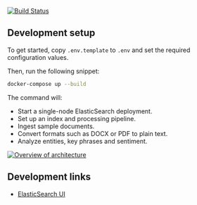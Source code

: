 [![Build Status](https://clewolff.visualstudio.com/elasticsearch-pipeline-demo/_apis/build/status/c-w.elasticsearch-pipeline-demo?branchName=master)](https://clewolff.visualstudio.com/elasticsearch-pipeline-demo/_build/latest?definitionId=6&branchName=master)

## Development setup

To get started, copy `.env.template` to `.env` and set the required configuration values.

Then, run the following snippet:

```bash
docker-compose up --build
```

The command will:

- Start a single-node ElasticSearch deployment.
- Set up an index and processing pipeline.
- Ingest sample documents.
- Convert formats such as DOCX or PDF to plain text.
- Analyze entities, key phrases and sentiment.

[![Overview of architecture](https://user-images.githubusercontent.com/1086421/59526044-f6085500-8ea5-11e9-8426-db49625ff4f8.png)](https://www.draw.io/?title=elasticsearch-pipeline-demo#R5Vtbd6I6FP41PuriKvqo9jKXzjld0zlzpk%2BzIkRIi8QVYqv99SfBgJBEpFStndOXki2EZOf79i2hY0%2Fmq2sCFtE3HMC4YxnBqmNfdCzLHPQN9o9L1kLSH1gbSUhQIGRbwR16gUIoHgyXKIBp5UaKcUzRoir0cZJAn1ZkgBD8XL1thuPqWxcghIrgzgexKv0XBTTaSAeusZV%2FgiiM8jebhvhlDvKbhSCNQICfSyL7smNPCMZ0czVfTWDMtZfrZfPc1Y5fi4ERmNAmDwAjffk2tkefL8KHiF530WQ07Q42vTyBeCkmLAZL17kGYBKMuCJZK8EJE44DkEaQ92qyRkTnsbiEK0R%2FsWuj54rWfdYyhqJ5wXFh5I11qXELCZpDComQqZMT803xkvhiZJ9uvgweRtfR7x93RpJ8%2FZqu%2FcuuK0ACSAhpzcxFfzCorL9Q3TXEbDRkzW543q56vuhRacFzGYExoOipihogwBcW3RVvuMWIzcwycqbYoh%2FBE9cxql1s5i2eKq%2By3NGg2pEzlDraKEbpiF2Upr0VZSDSA0qrfksB1GUMUor8OwiIH3Wsfsw0N54SdhXyq89JAFcK6BhZFvzSX8eI3cBgMX6OEIV3C5Ct%2FjMzN1XwTfGS3RjcTAsB8B9DwqV%2FLynrBQr5Tmg9QULhqhYM4lfHdStKtnOOl8BiGq6KloGxGxiVlXit2l%2FHY58tSYr8qgLbU85RKVeHjTOh3HAgLaLXknJyR455WsqZKud28mk5j0c%2BxZxPHO6IObobMIXxLU4RRThht0wxpXjOboj5D%2BOCRRMc8%2BdYb%2FYs%2Byv1MYpRyJ%2BlWGIl3lBvUnjnWuPenIH2wOtVtd41%2ByoJbQ18%2BsfioGm%2FnYRMI2Rd8qG8eZ%2F7Sd7YutCstd6n0r3kzdGzn73n5TG9vsw6tx19PYm%2BxQBPRV9Hgc3dcjpHfIgB9pdzmI2W9SGDiXGFVuFDYIpewDS7gcNiwQedTcMdd9wLJgGCqT7rFRINhecoCPjzTeivoq6eGDK9i7BdDLlTjox1tO8aPdvtW9WFPwicuqar6zXvAM9mKTxOwGQoyy9FTMYCLWAWwChW%2FRnNY5DF5AewqSysUQxoEU6WGaw4uIOZUNWCMs%2FBZ1DlAsV8rjFACW9wFsiaIZtoUNBgT%2BjYEMbFSjX3UtVY3HQ0YaJ1ShelmppRAuI1S7qZ9tjs0UbBcox%2BuaIE%2BFzzj5BPbxERkLKsXLnxY6yDbZ9wHdbRp%2FHDTf%2FXz%2Bjl4svD5Omvq%2FtunnyW1uEK0ozrJZTPCAvDuDYx4UWKD6FanQk5qWYbxMJ7YzBtGSP%2FZUcN42BxW%2B26lKO5OmDtDeaEoT2TWK4omuUhmOxgGlc%2F5I7kMsrhYjnof4tuP7vh4PHx0z%2FudHz7QH9qeL01ndy8UsSt5tuJrImkGmKoKZEt%2B4RM1o7XezuT38CuOtaU2VUHgzNhV38ouT%2B5CtU4U3J2%2BNETsesQtr2lnW7jE7QgaAnHOpjtNfbOH2rbpYT%2FyHm6q6Bv9LIksMhADMBDaZa3qRZ%2Bb6mthFB9SU1J21NK8CPMk3KxMTNDcVzK0w1jfHll8ZtF9W%2B%2BCvk2XQ%2Fwgff8GC%2BD3ykkT8g%2FUArZlQrjrqFG2jqsyW76YE5k2NJkpAxMtFmUWNnqcmstQmF9zIrt2Zqig1f3NKV579n8PpuEX53w5qn%2F6E1%2Be%2Ff0zErzniHBqK3HGr5vZd7SxINSbcfHCQUoYZyWcVkq7mRoFHvjln2gao8l1c9dlaq2q9nDcuo2scTrvvOaXhLGcPf7dOX6okBSfp9lV18HYmYBE0DhmMfN6TECjQaF%2FNykonl2gGCc%2FR%2Bli%2B0uB8gbM7Ti0f3%2BDRe96RdvuIgo5WceRny21hVewCSJFz3AMoUI9jAJmRDNw%2B1P3RiHuLdIwrdlDftQ5FSd8tDqaRIH09PgyN0No6Y2X7t6DRKH9149ih5BdekyyakXS%2BOd9Ut1LPecL83%2FaevS8eStS8fTmN5TptqWWhduFibpMyuvklqZRwtu8lF%2BtK1LW0rIi7rKa8MbpSP5CMOx4xs1J8rr2CBJMGVOOuiUa9oSpj7KBmbBj3PcwDzoFmVdclBa5R9KxmssCF6tawPaN25YvNrQyud7TrnrU3fksF6PpW24M9JlV7I0lnfC8rBWmY1AKW1XnrFC7cF7K1S15c1igLalEusdayV1Zu6DnRy2jQMdY7TMPR0dLpjQqrV%2FYvx5HxV%2F1nnhT4ZN21qdXCBSOjoy%2FtRS8R3DG5NMUcwSwZA%2Fn8wwmYMs2xSnkLIieh1Q%2F6RvJs4LecVGWV4lzk9SvhZ5ckf28XaWtIc21HJjvrO06%2BzPeW4o5aMVaRskl09wk70dKGgyHWlfQI2ZjrW7pF24tmWTBi6rpffJWq0MQ9PjRHUIPhPDoGR%2BHyAk0layD%2Fp1nnaJ2vmLpudgvHd1D%2FI3dUp1rLF%2FkL6pU%2Bp1xz5Vph4Rf0vEURRqX2laRKRiVuKU%2BiC6HeaaHnbZvXf3XphzpGTMbBsMO%2B6wvqPWkGPN7TfHm9u3n27bl%2F8B)

## Development links

- [ElasticSearch UI](http://localhost:1358/?appname=devindex&url=http://localhost:9200)

